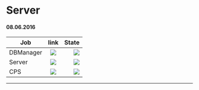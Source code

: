 # Server
#### 08.06.2016
| Job       | link           | State  |
| ------------- |:-------------:| -----:|
| DBManager      | [![](http://www.fancyicons.com/free-icons/232/programming/png/24/external_link_24.png)](https://github.com/watfmessagener/Client/tree/master/server/server) | ![](http://images.by.prom.st/35724799_w640_h2048_krestik_net_24store.jpg?PIMAGE_ID=35724799) |
| Server      | [![](http://www.fancyicons.com/free-icons/232/programming/png/24/external_link_24.png)](https://github.com/watfmessagener/Client/tree/master/server/server) | ![](http://images.by.prom.st/35724799_w640_h2048_krestik_net_24store.jpg?PIMAGE_ID=35724799) |
| CPS      | [![](http://www.fancyicons.com/free-icons/232/programming/png/24/external_link_24.png)](https://github.com/watfmessagener/Client/tree/master/server/server) | ![](http://archeagewiki.ru/images/a/a1/Галочка_зелёная.png) |

 ***



